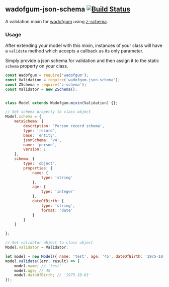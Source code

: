 ## wadofgum-json-schema [![Build Status](https://travis-ci.org/simon-p-r/wadofgum-json-schema.svg)](https://travis-ci.org/simon-pr/wadofgum-json-schema)

A validation mixin for [wadofgum](https://github.com/nlf/wadofgum) using [z-schema](https://github.com/zaggino/z-schema).

### Usage

After extending your model with this mixin, instances of your class will have a `validate` method which accepts a callback as its only parameter.

Simply provide a json schema for validation and then assign it to the static `schema` property on your class.

```js
const Wadofgum = require('wadofgum');
const Validation = require('wadofgum-json-schema');
const ZSchema = require('z-schema');
const Validator = new ZSchema();


class Model extends Wadofgum.mixin(Validation) {};

// Set schema property to class object
Model.schema = {
    metaSchema: {
        description: 'Person record schema',
        type: 'record',
        base: 'entity',
        jsonSchema: 'v4',
        name: 'person',
        version: 1
    },
    schema: {
        type: 'object',
        properties: {
            name: {
                type: 'string'
            },
            age: {
                type: 'integer'
            },
            dateOfBirth: {
                type: 'string',
                format: 'date'
            }
        }
    }

};

// Set validator object to class object
Model.validator = Validator;

let model = new Model({ name: 'test', age: '45', dateOfBirth: '1975-10-01'});
model.validate((err, result) => {
    model.name; // 'test'
    model.age; // 45
    model.dateOfBirth; // '1975-10-01'
});
```
